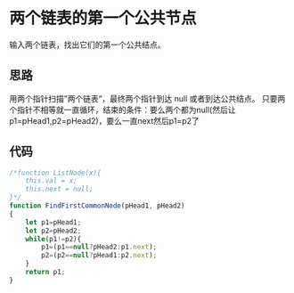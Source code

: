 # 两个链表的第一个公共节点

输入两个链表，找出它们的第一个公共结点。

## 思路

用两个指针扫描”两个链表“，最终两个指针到达 null 或者到达公共结点。
只要两个指针不相等就一直循环，结束的条件：要么两个都为null(然后让p1=pHead1,p2=pHead2)，要么一直next然后p1=p2了

## 代码

```js
/*function ListNode(x){
    this.val = x;
    this.next = null;
}*/
function FindFirstCommonNode(pHead1, pHead2)
{
	let p1=pHead1;
	let p2=pHead2;
	while(p1!=p2){
		p1=(p1==null?pHead2:p1.next);
		p2=(p2==null?pHead1:p2.next);
	}
	return p1;
}
```